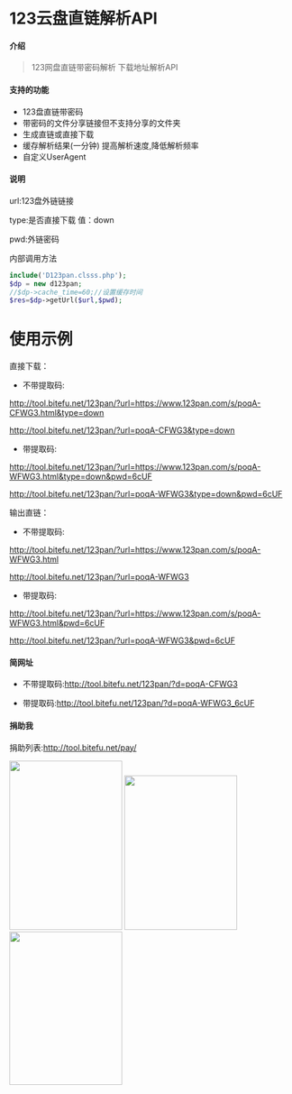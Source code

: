 # 123云盘直链解析API

#### 介绍
> 123网盘直链带密码解析 下载地址解析API

#### 支持的功能
- 123盘直链带密码
- 带密码的文件分享链接但不支持分享的文件夹
- 生成直链或直接下载
- 缓存解析结果(一分钟) 提高解析速度,降低解析频率
- 自定义UserAgent


#### 说明

url:123盘外链链接

type:是否直接下载 值：down

pwd:外链密码

内部调用方法
```php
include('D123pan.clsss.php');
$dp = new d123pan;
//$dp->cache_time=60;//设置缓存时间
$res=$dp->getUrl($url,$pwd);
```
# 使用示例	
 直接下载：

- 不带提取码:

http://tool.bitefu.net/123pan/?url=https://www.123pan.com/s/poqA-CFWG3.html&type=down

http://tool.bitefu.net/123pan/?url=poqA-CFWG3&type=down
- 带提取码:

http://tool.bitefu.net/123pan/?url=https://www.123pan.com/s/poqA-WFWG3.html&type=down&pwd=6cUF

http://tool.bitefu.net/123pan/?url=poqA-WFWG3&type=down&pwd=6cUF

输出直链：

- 不带提取码:

http://tool.bitefu.net/123pan/?url=https://www.123pan.com/s/poqA-WFWG3.html

http://tool.bitefu.net/123pan/?url=poqA-WFWG3

- 带提取码:

http://tool.bitefu.net/123pan/?url=https://www.123pan.com/s/poqA-WFWG3.html&pwd=6cUF

http://tool.bitefu.net/123pan/?url=poqA-WFWG3&pwd=6cUF

#### 简网址

- 不带提取码:http://tool.bitefu.net/123pan/?d=poqA-CFWG3

- 带提取码:http://tool.bitefu.net/123pan/?d=poqA-WFWG3_6cUF


#### 捐助我

捐助列表:http://tool.bitefu.net/pay/

<a href="http://tool.bitefu.net/pay/alipayred.jpg" target="_blank"><img height="300" src="https://oscimg.oschina.net/oscnet/69e93259cb3fa4f12a2c4e96dfc65984fb9.jpg" width="200" /></a> <a href="http://tool.bitefu.net/pay/wxpay.png" target="_blank"><img height="274" src="https://oscimg.oschina.net/oscnet/1118495c283edf13318ed999c1ad23c1614.jpg" width="200" /></a> <a href="http://tool.bitefu.net/pay/alipay.jpg" target="_blank"><img height="272" src="https://oscimg.oschina.net/oscnet/1adfcc1bdf40d6cf35bcc80f94678d52e98.jpg" width="200" /></a>
